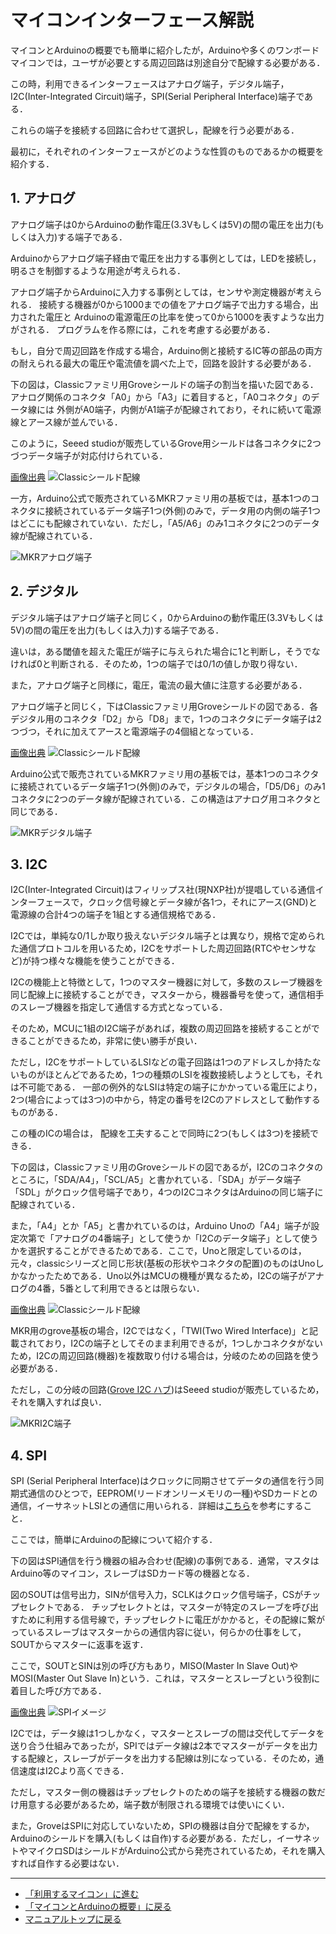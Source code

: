# マイコンインターフェース解説

マイコンとArduinoの概要でも簡単に紹介したが，Arduinoや多くのワンボードマイコンでは，ユーザが必要とする周辺回路は別途自分で配線する必要がある．

この時，利用できるインターフェースはアナログ端子，デジタル端子，I2C(Inter-Integrated Circuit)端子，SPI(Serial Peripheral Interface)端子である．

これらの端子を接続する回路に合わせて選択し，配線を行う必要がある．

最初に，それぞれのインターフェースがどのような性質のものであるかの概要を紹介する．

## 1. アナログ
アナログ端子は0からArduinoの動作電圧(3.3Vもしくは5V)の間の電圧を出力(もしくは入力)する端子である．

Arduinoからアナログ端子経由で電圧を出力する事例としては，LEDを接続し，明るさを制御するような用途が考えられる．

アナログ端子からArduinoに入力する事例としては，センサや測定機器が考えられる．
接続する機器が0から1000までの値をアナログ端子で出力する場合，出力された電圧と
Arduinoの電源電圧の比率を使って0から1000を表すような出力がされる．
プログラムを作る際には，これを考慮する必要がある．

もし，自分で周辺回路を作成する場合，Arduino側と接続するIC等の部品の両方の耐えられる最大の電圧や電流値を調べた上で，回路を設計する必要がある．


下の図は，Classicファミリ用Groveシールドの端子の割当を描いた図である．
アナログ関係のコネクタ「A0」から「A3」に着目すると，「A0コネクタ」のデータ線には
外側がA0端子，内側がA1端子が配線されており，それに続いて電源線とアース線が並んでいる．

このように，Seeed studioが販売しているGrove用シールドは各コネクタに2つづつデータ端子が対応付けられている．

[画像出典](https://www.switch-science.com/products/1293)
![Classicシールド配線](../images/Grove_クラシックシールド配線.jpg)

一方，Arduino公式で販売されているMKRファミリ用の基板では，基本1つのコネクタに接続されているデータ端子1つ(外側)のみで，データ用の内側の端子1つはどこにも配線されていない．ただし，「A5/A6」のみ1コネクタに2つのデータ線が配線されている．

![MKRアナログ端子](../images/Analog_Connector.png)

## 2. デジタル
デジタル端子はアナログ端子と同じく，0からArduinoの動作電圧(3.3Vもしくは5V)の間の電圧を出力(もしくは入力)する端子である．

違いは，ある閾値を超えた電圧が端子に与えられた場合に1と判断し，そうでなければ0と判断される．そのため，1つの端子では0/1の値しか取り得ない．

また，アナログ端子と同様に，電圧，電流の最大値に注意する必要がある．

アナログ端子と同じく，下はClassicファミリ用Groveシールドの図である．各デジタル用のコネクタ「D2」から「D8」まで，1つのコネクタにデータ端子は2つづつ，それに加えてアースと電源端子の4個組となっている．

[画像出典](https://www.switch-science.com/products/1293)
![Classicシールド配線](../images/Grove_クラシックシールド配線.jpg)

Arduino公式で販売されているMKRファミリ用の基板では，基本1つのコネクタに接続されているデータ端子1つ(外側)のみで，デジタルの場合，「D5/D6」のみ1コネクタに2つのデータ線が配線されている．この構造はアナログ用コネクタと同じである．

![MKRデジタル端子](../images/Digital_Connector.png)

## 3. I2C
I2C(Inter-Integrated Circuit)はフィリップス社(現NXP社)が提唱している通信インターフェースで，クロック信号線とデータ線が各1つ，それにアース(GND)と電源線の合計4つの端子を1組とする通信規格である．

I2Cでは，単純な0/1しか取り扱えないデジタル端子とは異なり，規格で定められた通信プロトコルを用いるため，I2Cをサポートした周辺回路(RTCやセンサなど)が持つ様々な機能を使うことができる．

I2Cの機能上と特徴として，1つのマスター機器に対して，多数のスレーブ機器を同じ配線上に接続することができ，マスターから，機器番号を使って，通信相手のスレーブ機器を指定して通信する方式となっている．

そのため，MCUに1組のI2C端子があれば，複数の周辺回路を接続することができることができるため，非常に使い勝手が良い．

ただし，I2CをサポートしているLSIなどの電子回路は1つのアドレスしか持たないものがほとんどであるため，1つの種類のLSIを複数接続しようとしても，それは不可能である．
一部の例外的なLSIは特定の端子にかかっている電圧により，2つ(場合によっては3つ)の中から，特定の番号をI2Cのアドレスとして動作するものがある．

この種のICの場合は，
配線を工夫することで同時に2つ(もしくは3つ)を接続できる．

下の図は，Classicファミリ用のGroveシールドの図であるが，I2Cのコネクタのところに，「SDA/A4」，「SCL/A5」と書かれている．「SDA」がデータ端子「SDL」がクロック信号端子であり，4つのI2CコネクタはArduinoの同じ端子に配線されている．

また，「A4」とか「A5」と書かれているのは，Arduino Unoの「A4」端子が設定次第で「アナログの4番端子」として使うか「I2Cのデータ端子」として使うかを選択することができるためである．ここで，Unoと限定しているのは，元々，classicシリーズと同じ形状(基板の形状やコネクタの配置)のものはUnoしかなかったためである．Uno以外はMCUの機種が異なるため，I2Cの端子がアナログの4番，5番として利用できるとは限らない．


[画像出典](https://www.switch-science.com/products/1293)
![Classicシールド配線](../images/Grove_クラシックシールド配線.jpg)

MKR用のgrove基板の場合，I2Cではなく，「TWI(Two Wired Interface)」と記載されており，I2Cの端子としてそのまま利用できるが，1つしかコネクタがないため，I2Cの周辺回路(機器)を複数取り付ける場合は，分岐のための回路を使う必要がある．

ただし，この分岐の回路([Grove I2C ハブ](https://jp.seeedstudio.com/Grove-I2C-Hub.html))はSeeed studioが販売しているため，それを購入すれば良い．

![MKRI2C端子](../images/I2C_Connector.png)


## 4. SPI
SPI (Serial Peripheral Interface)はクロックに同期させてデータの通信を行う同期式通信のひとつで，EEPROM(リードオンリーメモリの一種)やSDカードとの通信，イーサネットLSIとの通信に用いられる．詳細は[こちら](https://stupiddog.jp/note/archives/976)を参考にすること．

ここでは，簡単にArduinoの配線について紹介する．

下の図はSPI通信を行う機器の組み合わせ(配線)の事例である．通常，マスタはArduino等のマイコン，スレーブはSDカード等の機器となる．

図のSOUTは信号出力，SINが信号入力，SCLKはクロック信号端子，CSがチップセレクトである．
チップセレクトとは，マスターが特定のスレーブを呼び出すために利用する信号線で，チップセレクトに電圧がかかると，その配線に繋がっているスレーブはマスターからの通信内容に従い，何らかの仕事をして，SOUTからマスターに返事を返す．

ここで，SOUTとSINは別の呼び方もあり，MISO(Master In Slave Out)やMOSI(Master Out Slave In)という．これは，マスターとスレーブという役割に着目した呼び方である．

[画像出典](https://www.rohm.co.jp/electronics-basics/micon/mi_what8)
![SPIイメージ](../images/SPIイメージ.png)

I2Cでは，データ線は1つしかなく，マスターとスレーブの間は交代してデータを送り合う仕組みであったが，SPIではデータ線は2本でマスターがデータを出力する配線と，スレーブがデータを出力する配線は別になっている．そのため，通信速度はI2Cより高くできる．

ただし，マスター側の機器はチップセレクトのための端子を接続する機器の数だけ用意する必要があるため，端子数が制限される環境では使いにくい．

また，GroveはSPIに対応していないため，SPIの機器は自分で配線をするか，Arduinoのシールドを購入(もしくは自作)する必要がある．ただし，イーサネットやマイクロSDはシールドがArduino公式から発売されているため，それを購入すれば自作する必要はない．


***
- [「利用するマイコン」に進む](BaseSystem.md)
- [「マイコンとArduinoの概要」に戻る](Arduino.md)
- [マニュアルトップに戻る](../Manual.md)
